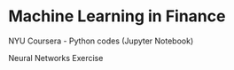 # Machine Learning in Finance

NYU Coursera - Python codes (Jupyter Notebook)

Neural Networks Exercise
